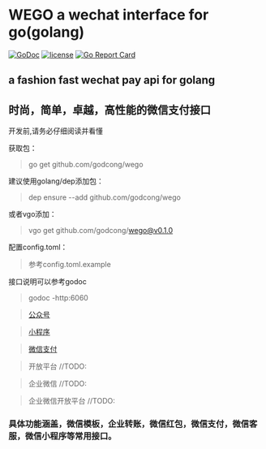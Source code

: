 # WEGO a wechat interface for go(golang)

[![GoDoc](https://godoc.org/github.com/godcong/wego?status.svg)](http://godoc.org/github.com/godcong/wego)
[![license](https://img.shields.io/github/license/godcong/wego.svg)](https://github.com/godcong/wego/blob/master/LICENSE)
[![Go Report Card](https://goreportcard.com/badge/github.com/godcong/wego)](https://goreportcard.com/report/github.com/godcong/wego)

## a fashion fast wechat pay api for golang

## 时尚，简单，卓越，高性能的微信支付接口

开发前,请务必仔细阅读并看懂

获取包：
> go get github.com/godcong/wego

建议使用golang/dep添加包：
> dep ensure --add github.com/godcong/wego

或者vgo添加：
> vgo get github.com/godcong/wego@v0.1.0 

配置config.toml：
> 参考config.toml.example

接口说明可以参考godoc
> godoc -http:6060

> [公众号](https://github.com/godcong/wego/blob/master/app/official/README.md)

> [小程序](https://github.com/godcong/wego/blob/master/app/mini/README.md)

> [微信支付](https://github.com/godcong/wego/blob/master/app/payment/README.md)

> 开放平台 //TODO:

> 企业微信 //TODO:

> 企业微信开放平台 //TODO:

### 具体功能涵盖，微信模板，企业转账，微信红包，微信支付，微信客服，微信小程序等常用接口。
